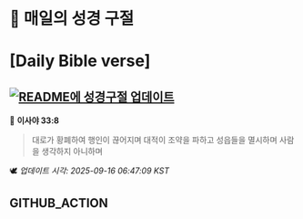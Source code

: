 # 🙏 매일의 성경 구절
# [Daily Bible verse]
## [![README에 성경구절 업데이트](https://github.com/DONGSUKA/first_test/actions/workflows/update-readme-bible.yml/badge.svg)](https://github.com/DONGSUKA/first_test/actions/workflows/update-readme-bible.yml)
<!-- START_BIBLE_VERSE -->
📖 **이사야 33:8**
> 대로가 황폐하여 행인이 끊어지며 대적이 조약을 파하고 성읍들을 멸시하며 사람을 생각하지 아니하며

🕊️ _업데이트 시각: 2025-09-16 06:47:09 KST_
  <!-- END_BIBLE_VERSE -->
## GITHUB_ACTION

